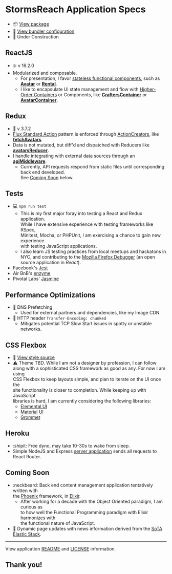 # StormsReach Application Specs

* :package: [View package](package.json)
* :briefcase: [View bundler configuration](webpack.config.js)
* :construction_worker: Under Construction

ReactJS
-------
 * :sparkle: v 16.2.0
 * Modularized and composable.
   * For presentation, I favor [stateless functional components](https://tylermcginnis.com/functional-components-vs-stateless-functional-components-vs-stateless-components/), such as **[Avatar](app/components/Avatar.js)** or **[Rental](app/components/Rental.js)**.
   * I like to encapsulate UI state management and flow with [Higher-Order Containers](https://facebook.github.io/react/docs/higher-order-components.html) or Components, like **[CraftersContainer](app/containers/CraftersContainer.js)** or **[AvatarContainer](app/containers/AvatarContainer.js)**.

Redux
-----
 * :truck: v 3.7.2
 * [Flux Standard Action](https://github.com/acdlite/flux-standard-action) pattern is enforced through [ActionCreators](http://redux.js.org/docs/basics/Actions.html#action-creators), like **[fetchAvatars](app/actions/fetch_avatars.js)**.
 * Data is not mutated, but diff'd and dispatched with Reducers like **[avatarsReducer](app/reducers/avatars_reducer.js)**.
 * I handle integrating with external data sources through an **[apiMiddleware](app/middlewares/api_middleware.js)**.
   * Currently, API requests respond from static files until corresponding back end developed.  
See [Coming Soon](#coming-soon) below.

Tests
-----
* :computer: `npm run test`
  * This is my first major foray into testing a React and Redux application.  
 While I have extensive experience with testing frameworks like RSpec,  
 Minitest, Mocha, or PHPUnit, I am exercising a chance to gain new experience  
 with testing JavaScript applications.  
  * I also learn JS testing practices from local meetups and hackatons in NYC,
and contributing to the [Mozilla Firefox Debugger](https://github.com/stratigos/debugger.html)
 (an open source application in *React*).
* Facebook's [Jest](https://github.com/facebook/jest)
* Air BnB's [enzyme](https://github.com/airbnb/enzyme)
* Pivotal Labs' [Jasmine](https://jasmine.github.io/)

Performance Optimizations
-------------------------
 * :running: DNS Prefetching
   * Used for external partners and dependencies, like my Image CDN.
 * :speedboat: HTTP header `Transfer-Encoding: chunked`
   * Mitigates potential TCP Slow Start issues in spotty or unstable networks.

CSS Flexbox
-----------
* :ribbon: [View style source](app/assets/stylesheets/index.scss)
* :warning: Theme TBD. While I am not a designer by profession, I can follow  
along with a sophisticated CSS framework as good as any. For now I am using  
CSS Flexbox to keep layouts simple, and plan to iterate on the UI once the  
site functionality is closer to completion. While keeping up with JavaScript  
libraries is hard, I am currently considering the following libraries:
  * [Elemental UI](http://elemental-ui.com/)
  * [Material UI](http://www.material-ui.com/#/)
  * [Grommet](https://grommet.github.io/docs/)

Heroku
------
* :shipit: Free dyno, may take 10-30s to wake from sleep.
* Simple NodeJS and Express [server application](server.js) sends all requests to React Router.

Coming Soon
-----------

* :neckbeard: Back end content management application tentatively written with  
the [Phoenix](http://www.phoenixframework.org/) framework, in [Elixir](http://elixir-lang.org/).  
  * After working for a decade with the Object Oriented paradigm, I am  curious as  
to how well the Functional Programming paradigm with Elixir harmonizes  with  
the functional nature of JavaScript.
* :crystal_ball: Dynamic page updates with news information derived from the [SoTA](https://github.com/rthompsonj/SotAPublicStatsQuery) [Elastic Stack](https://www.elastic.co/products/elasticsearch).

----

View application [README](README.md) and [LICENSE](LICENSE) information.

## Thank you!
